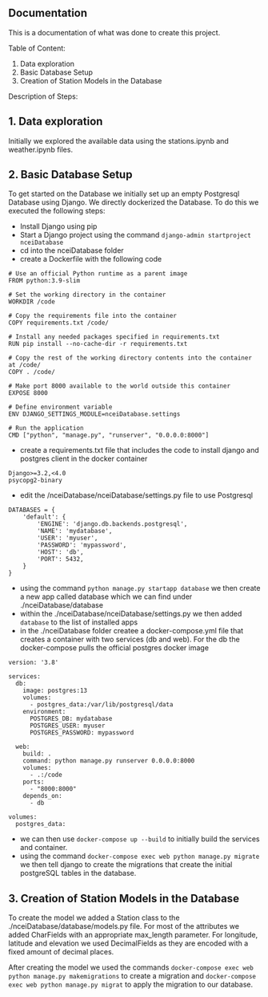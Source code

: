 ## Documentation

This is a documentation of what was done to create this project.

Table of Content:

1. Data exploration
2. Basic Database Setup
3. Creation of Station Models in the Database

Description of Steps:

## 1. Data exploration

Initially we explored the available data using the stations.ipynb and weather.ipynb files.

## 2. Basic Database Setup

To get started on the Database we initially set up an empty Postgresql Database using Django.
We directly dockerized the Database.
To do this we executed the following steps:

- Install Django using pip
- Start a Django project using the command `django-admin startproject nceiDatabase`
- cd into the nceiDatabase folder
- create a Dockerfile with the following code

```
# Use an official Python runtime as a parent image
FROM python:3.9-slim

# Set the working directory in the container
WORKDIR /code

# Copy the requirements file into the container
COPY requirements.txt /code/

# Install any needed packages specified in requirements.txt
RUN pip install --no-cache-dir -r requirements.txt

# Copy the rest of the working directory contents into the container at /code/
COPY . /code/

# Make port 8000 available to the world outside this container
EXPOSE 8000

# Define environment variable
ENV DJANGO_SETTINGS_MODULE=nceiDatabase.settings

# Run the application
CMD ["python", "manage.py", "runserver", "0.0.0.0:8000"]

```

- create a requirements.txt file that includes the code to install django and postgres client in the docker container

```
Django>=3.2,<4.0
psycopg2-binary
```

- edit the /nceiDatabase/nceiDatabase/settings.py file to use Postgresql

```
DATABASES = {
    'default': {
        'ENGINE': 'django.db.backends.postgresql',
        'NAME': 'mydatabase',
        'USER': 'myuser',
        'PASSWORD': 'mypassword',
        'HOST': 'db',
        'PORT': 5432,
    }
}
```

- using the command `python manage.py startapp database` we then create a new app called database which we can find
  under ./nceiDatabase/database
- within the ./nceiDatabase/nceiDatabase/settings.py we then added `database` to the list of installed apps
- in the ./nceiDatabase folder createe a docker-compose.yml file that creates a container with two services (db and
  web). For the db the docker-compose pulls the official postgres docker image

```
version: '3.8'

services:
  db:
    image: postgres:13
    volumes:
      - postgres_data:/var/lib/postgresql/data
    environment:
      POSTGRES_DB: mydatabase
      POSTGRES_USER: myuser
      POSTGRES_PASSWORD: mypassword

  web:
    build: .
    command: python manage.py runserver 0.0.0.0:8000
    volumes:
      - .:/code
    ports:
      - "8000:8000"
    depends_on:
      - db

volumes:
  postgres_data:

```

- we can then use `docker-compose up --build` to initially build the services and container.
- using the command `docker-compose exec web python manage.py migrate` we then tell django to create the migrations that
  create the initial postgreSQL tables in the database.

## 3. Creation of Station Models in the Database

To create the model we added a Station class to the ./nceiDatabase/database/models.py file.
For most of the attributes we added CharFields with an appropriate max_length parameter. For longitude, latitude and
elevation we used DecimalFields as they are encoded with a fixed amount of decimal places.

After creating the model we used the commands `docker-compose exec web python manage.py makemigrations` to create a
migration and `docker-compose exec web python manage.py migrat` to apply the migration to our database.

